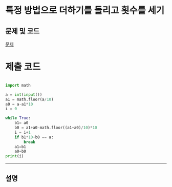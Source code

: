 특정 방법으로 더하기를 돌리고 횟수를 세기
=======

문제 및 코드
-----
[문제](https://www.acmicpc.net/problem/)




# 제출 코드

``` python

import math

a = int(input())
a1 = math.floor(a/10)
a0 = a-a1*10
i = 0

while True:
    b1= a0
    b0 = a1+a0-math.floor((a1+a0)/10)*10
    i = i+1
    if b1*10+b0 == a:
        break
    a1=b1
    a0=b0
print(i)


```


- - - - - 

설명
------

